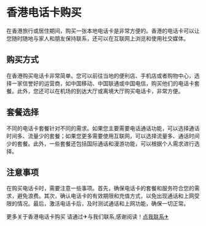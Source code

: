 # 香港电话卡购买

在香港旅行或居住期间，购买一张本地电话卡是非常方便的。香港的电话卡可以让您随时随地与家人和朋友保持联系，还可以在互联网上浏览和使用社交媒体。

## 购买方式

在香港购买电话卡非常简单。您可以前往当地的便利店、手机店或者购物中心，选择一家信誉好的运营商，如中国移动、中国联通或中国电信，购买他们的电话卡套餐。此外，您还可以在机场的到达大厅或离境大厅购买电话卡，非常方便。

## 套餐选择

不同的电话卡套餐针对不同的需求。如果您主要需要电话通话功能，可以选择通话时间多、流量少的套餐；如果您更多需要使用互联网，可以选择流量多、通话时间少的套餐。此外，一些套餐还包括国际通话和漫游功能，可以根据个人需求进行选择。

## 注意事项

在购买电话卡时，需要注意一些事项。首先，确保电话卡的套餐和服务符合您的需求，避免浪费。其次，确认电话卡的有效期限和充值方式，以免出现通话和上网受限的情况。最后，激活电话卡后，及时测试通话和上网功能，确保一切正常。

更多关于香港电话卡购买 请通过✈与我们联系,感谢阅读！[点我联系✈](https://hk.G208.com)